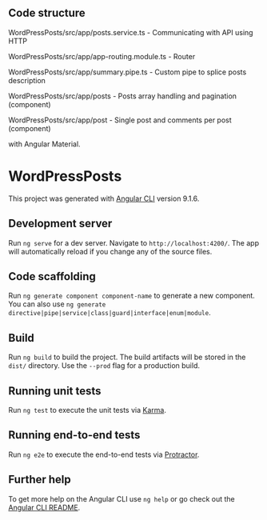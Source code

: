   ## Code structure
  
  
WordPressPosts/src/app/posts.service.ts       - Communicating with API using HTTP
  
WordPressPosts/src/app/app-routing.module.ts  - Router
 
WordPressPosts/src/app/summary.pipe.ts        - Custom pipe to splice posts description
  
WordPressPosts/src/app/posts                  - Posts array handling and pagination (component)
  
WordPressPosts/src/app/post                   - Single post and comments per post (component)
  
  with Angular Material.

# WordPressPosts

This project was generated with [Angular CLI](https://github.com/angular/angular-cli) version 9.1.6.

## Development server

Run `ng serve` for a dev server. Navigate to `http://localhost:4200/`. The app will automatically reload if you change any of the source files.

## Code scaffolding

Run `ng generate component component-name` to generate a new component. You can also use `ng generate directive|pipe|service|class|guard|interface|enum|module`.

## Build

Run `ng build` to build the project. The build artifacts will be stored in the `dist/` directory. Use the `--prod` flag for a production build.

## Running unit tests

Run `ng test` to execute the unit tests via [Karma](https://karma-runner.github.io).

## Running end-to-end tests

Run `ng e2e` to execute the end-to-end tests via [Protractor](http://www.protractortest.org/).

## Further help

To get more help on the Angular CLI use `ng help` or go check out the [Angular CLI README](https://github.com/angular/angular-cli/blob/master/README.md).
